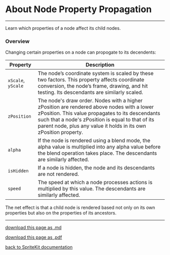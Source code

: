 # About Node Property Propagation

-----------------

Learn which properties of a node affect its child nodes.

### Overview

Changing certain properties on a node can propogate to its decendents:

| Property | Description |
|----------|-------------|
| `xScale`, `yScale` | The node’s coordinate system is scaled by these two factors. This property affects coordinate conversion, the node’s frame, drawing, and hit testing. Its descendants are similarly scaled. |
| `zPosition` | The node's draw order. Nodes with a higher zPosition are rendered above nodes with a lower zPosition. This value propagates to its descendants such that a node's zPosition is equal to that of its parent node, plus any value it holds in its own zPosition property. |
| `alpha` | If the node is rendered using a blend mode, the alpha value is multiplied into any alpha value before the blend operation takes place. The descendants are similarly affected. |
| `isHidden` | If a node is hidden, the node and its descendants are not rendered. |
| `speed` | The speed at which a node processes actions is multiplied by this value. The descendants are similarly affected. |

The net effect is that a child node is rendered based not only on its own properties but also on the properties of its ancestors.

----------------------

[download this page as .md](https://raw.githubusercontent.com/retrokid/retrokid.github.io/master/tech_notes/spritekit_documentation/016-sknode-about-node-property-propagation.md)

[download this page as .pdf](https://github.com/retrokid/retrokid.github.io/raw/master/tech_notes/spritekit_documentation/016-sknode-about-node-property-propagation.pdf)

[back to SpriteKit documentation](./spritekit-documentation)
